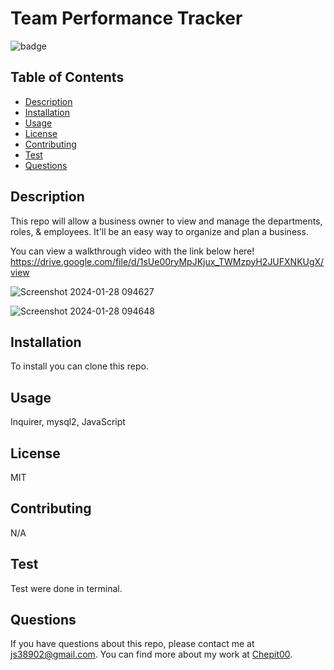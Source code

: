 # Team Performance Tracker

![badge](https://img.shields.io/badge/license-MIT-blue.svg)

## Table of Contents

- [Description](#description)
- [Installation](#installation)
- [Usage](#usage)
- [License](#license)
- [Contributing](#contributing)
- [Test](#test)
- [Questions](#questions)

## Description

This repo will allow a business owner to view and manage the departments, roles, & employees. It'll be an easy way to organize and plan a business.

You can view a walkthrough video with the link below here! 
https://drive.google.com/file/d/1sUe00ryMpJKjux_TWMzpyH2JUFXNKUgX/view

![Screenshot 2024-01-28 094627](https://github.com/Chepit00/Team-Performance-Tracker/assets/144062349/f0f168e6-8456-4136-90f9-c1b3c63b36e7)




![Screenshot 2024-01-28 094648](https://github.com/Chepit00/Team-Performance-Tracker/assets/144062349/53dc3fdc-b49a-4db3-afa3-edef64830b6d)



## Installation

To install you can clone this repo.

## Usage

Inquirer, mysql2, JavaScript

## License

MIT

## Contributing

N/A

## Test

Test were done in terminal.

## Questions

If you have questions about this repo, please contact me at js38902@gmail.com. You can find more about my work at [Chepit00](https://github.com/Chepit00/).
